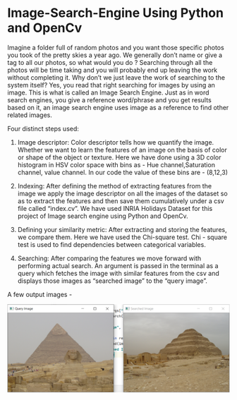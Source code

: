 # Image-Search-Engine Using Python and OpenCv

Imagine a folder full of random photos and you want those specific photos you took of the pretty skies a year ago. We generally don’t name or give a tag to all our photos, so what would you do ? Searching through all the photos will be time taking and you will probably end up leaving the work without completing it. Why don’t we just leave the work of searching to the system itself? Yes, you read that right searching for images by using an image. This is what is called an Image Search Engine. Just as in word search engines, you give a reference word/phrase and you get results based on it, an image search engine uses image as a reference to find other related images.

Four distinct steps used:

1. Image descriptor:
Color descriptor tells how we quantify the image. 
Whether we want to learn the features of an image on the basis of color or shape of the object or texture.
Here we have done using a 3D color histogram in HSV color space with bins as - Hue channel,Saturation channel, value channel. In our code the value of these bins are - (8,12,3)

2. Indexing:
After defining the method of extracting features from the image we apply the image descriptor on all the images of the dataset so as to extract the features and then save them cumulatively under a csv file called “index.cv”.
We have used INRIA Holidays Dataset for this project of Image search engine using Python and OpenCv.

3. Defining your similarity metric:
After extracting and storing the features, we compare them. Here we have used the Chi-square test. Chi - square test is used to find dependencies between categorical variables.

4. Searching: 
After comparing the features we move forward with performing actual search. An argument is passed in the terminal as a query which fetches the image with similar features from the csv and displays those images as “searched image” to the “query image”.

A few output images - 

![input1](images/1.png)
